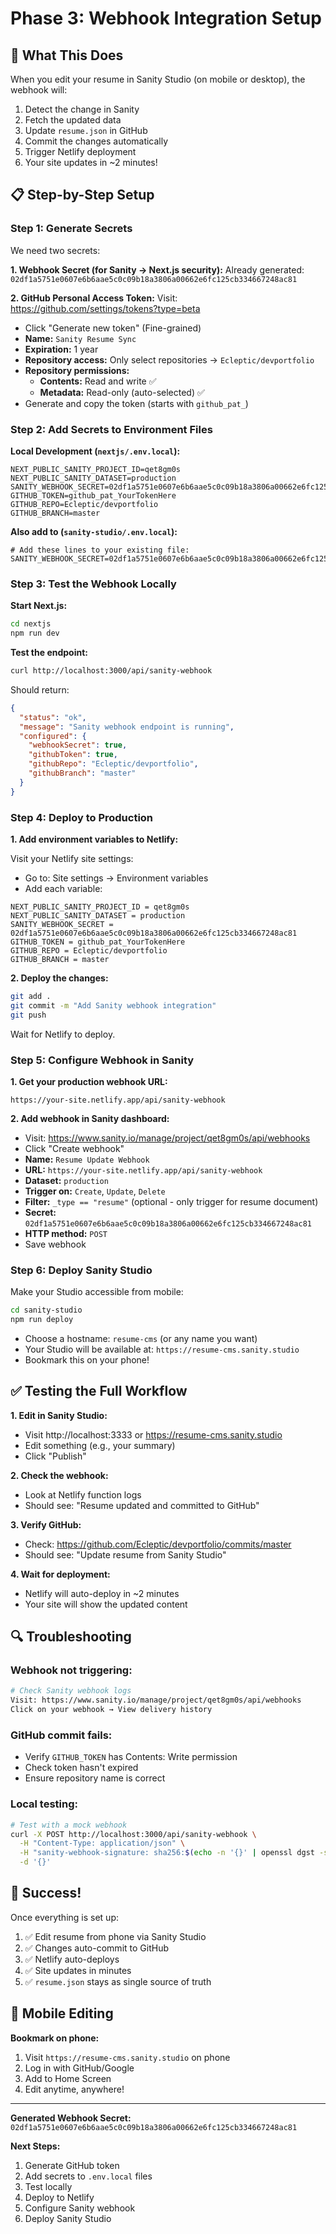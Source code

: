 # Phase 3: Webhook Integration Setup

## 🎯 What This Does

When you edit your resume in Sanity Studio (on mobile or desktop), the webhook will:
1. Detect the change in Sanity
2. Fetch the updated data
3. Update `resume.json` in GitHub
4. Commit the changes automatically
5. Trigger Netlify deployment
6. Your site updates in ~2 minutes!

## 📋 Step-by-Step Setup

### Step 1: Generate Secrets

We need two secrets:

**1. Webhook Secret (for Sanity → Next.js security):**
Already generated: `02df1a5751e0607e6b6aae5c0c09b18a3806a00662e6fc125cb334667248ac81`

**2. GitHub Personal Access Token:**
Visit: https://github.com/settings/tokens?type=beta

- Click "Generate new token" (Fine-grained)
- **Name:** `Sanity Resume Sync`
- **Expiration:** 1 year
- **Repository access:** Only select repositories → `Ecleptic/devportfolio`
- **Repository permissions:**
  - **Contents:** Read and write ✅
  - **Metadata:** Read-only (auto-selected) ✅
- Generate and copy the token (starts with `github_pat_`)

### Step 2: Add Secrets to Environment Files

**Local Development (`nextjs/.env.local`):**
```env
NEXT_PUBLIC_SANITY_PROJECT_ID=qet8gm0s
NEXT_PUBLIC_SANITY_DATASET=production
SANITY_WEBHOOK_SECRET=02df1a5751e0607e6b6aae5c0c09b18a3806a00662e6fc125cb334667248ac81
GITHUB_TOKEN=github_pat_YourTokenHere
GITHUB_REPO=Ecleptic/devportfolio
GITHUB_BRANCH=master
```

**Also add to (`sanity-studio/.env.local`):**
```env
# Add these lines to your existing file:
SANITY_WEBHOOK_SECRET=02df1a5751e0607e6b6aae5c0c09b18a3806a00662e6fc125cb334667248ac81
```

### Step 3: Test the Webhook Locally

**Start Next.js:**
```bash
cd nextjs
npm run dev
```

**Test the endpoint:**
```bash
curl http://localhost:3000/api/sanity-webhook
```

Should return:
```json
{
  "status": "ok",
  "message": "Sanity webhook endpoint is running",
  "configured": {
    "webhookSecret": true,
    "githubToken": true,
    "githubRepo": "Ecleptic/devportfolio",
    "githubBranch": "master"
  }
}
```

### Step 4: Deploy to Production

**1. Add environment variables to Netlify:**

Visit your Netlify site settings:
- Go to: Site settings → Environment variables
- Add each variable:

```
NEXT_PUBLIC_SANITY_PROJECT_ID = qet8gm0s
NEXT_PUBLIC_SANITY_DATASET = production
SANITY_WEBHOOK_SECRET = 02df1a5751e0607e6b6aae5c0c09b18a3806a00662e6fc125cb334667248ac81
GITHUB_TOKEN = github_pat_YourTokenHere
GITHUB_REPO = Ecleptic/devportfolio
GITHUB_BRANCH = master
```

**2. Deploy the changes:**
```bash
git add .
git commit -m "Add Sanity webhook integration"
git push
```

Wait for Netlify to deploy.

### Step 5: Configure Webhook in Sanity

**1. Get your production webhook URL:**
```
https://your-site.netlify.app/api/sanity-webhook
```

**2. Add webhook in Sanity dashboard:**
- Visit: https://www.sanity.io/manage/project/qet8gm0s/api/webhooks
- Click "Create webhook"
- **Name:** `Resume Update Webhook`
- **URL:** `https://your-site.netlify.app/api/sanity-webhook`
- **Dataset:** `production`
- **Trigger on:** `Create`, `Update`, `Delete`
- **Filter:** `_type == "resume"` (optional - only trigger for resume document)
- **Secret:** `02df1a5751e0607e6b6aae5c0c09b18a3806a00662e6fc125cb334667248ac81`
- **HTTP method:** `POST`
- Save webhook

### Step 6: Deploy Sanity Studio

Make your Studio accessible from mobile:

```bash
cd sanity-studio
npm run deploy
```

- Choose a hostname: `resume-cms` (or any name you want)
- Your Studio will be available at: `https://resume-cms.sanity.studio`
- Bookmark this on your phone!

## ✅ Testing the Full Workflow

**1. Edit in Sanity Studio:**
- Visit http://localhost:3333 or https://resume-cms.sanity.studio
- Edit something (e.g., your summary)
- Click "Publish"

**2. Check the webhook:**
- Look at Netlify function logs
- Should see: "Resume updated and committed to GitHub"

**3. Verify GitHub:**
- Check: https://github.com/Ecleptic/devportfolio/commits/master
- Should see: "Update resume from Sanity Studio"

**4. Wait for deployment:**
- Netlify will auto-deploy in ~2 minutes
- Your site will show the updated content

## 🔍 Troubleshooting

### Webhook not triggering:
```bash
# Check Sanity webhook logs
Visit: https://www.sanity.io/manage/project/qet8gm0s/api/webhooks
Click on your webhook → View delivery history
```

### GitHub commit fails:
- Verify `GITHUB_TOKEN` has Contents: Write permission
- Check token hasn't expired
- Ensure repository name is correct

### Local testing:
```bash
# Test with a mock webhook
curl -X POST http://localhost:3000/api/sanity-webhook \
  -H "Content-Type: application/json" \
  -H "sanity-webhook-signature: sha256:$(echo -n '{}' | openssl dgst -sha256 -hmac '02df1a5751e0607e6b6aae5c0c09b18a3806a00662e6fc125cb334667248ac81' | cut -d' ' -f2)" \
  -d '{}'
```

## 🎉 Success!

Once everything is set up:
1. ✅ Edit resume from phone via Sanity Studio
2. ✅ Changes auto-commit to GitHub
3. ✅ Netlify auto-deploys
4. ✅ Site updates in minutes
5. ✅ `resume.json` stays as single source of truth

## 📱 Mobile Editing

**Bookmark on phone:**
1. Visit `https://resume-cms.sanity.studio` on phone
2. Log in with GitHub/Google
3. Add to Home Screen
4. Edit anytime, anywhere!

---

**Generated Webhook Secret:** `02df1a5751e0607e6b6aae5c0c09b18a3806a00662e6fc125cb334667248ac81`

**Next Steps:**
1. Generate GitHub token
2. Add secrets to `.env.local` files
3. Test locally
4. Deploy to Netlify
5. Configure Sanity webhook
6. Deploy Sanity Studio
